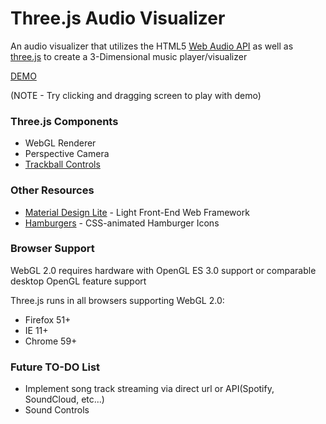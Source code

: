 # Three.js Audio Visualizer

An audio visualizer that utilizes the HTML5 [Web Audio API](https://developer.mozilla.org/en-US/docs/Web/API/Web_Audio_API#Web_audio_concepts_and_usage) as well as [three.js](https://threejs.org) to create a 3-Dimensional music player/visualizer

[DEMO](https://circle-audio-visualizer.glitch.me/)

(NOTE - Try clicking and dragging screen to play with demo)

### Three.js Components

* WebGL Renderer
* Perspective Camera
* [Trackball Controls](https://github.com/mrdoob/three.js/blob/master/examples/js/controls/TrackballControls.js)

### Other Resources

* [Material Design Lite](https://getmdl.io/) - Light Front-End Web Framework
* [Hamburgers](https://jonsuh.com/hamburgers/) - CSS-animated Hamburger Icons 

### Browser Support

WebGL 2.0 requires hardware with OpenGL ES 3.0 support or comparable desktop OpenGL feature support

Three.js runs in all browsers supporting WebGL 2.0:

* Firefox 51+ 
* IE 11+
* Chrome 59+

### Future TO-DO List

* Implement song track streaming via direct url or API(Spotify, SoundCloud, etc...)
* Sound Controls



